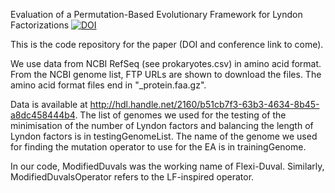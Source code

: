 Evaluation of a Permutation-Based Evolutionary Framework for Lyndon Factorizations
[![DOI](https://zenodo.org/badge/3896389)](https://zenodo.org/badge/latestdoi/3896389)

This is the code repository for the paper (DOI and conference link to come).

We use data from NCBI RefSeq (see prokaryotes.csv) in amino acid format.
From the NCBI genome list, FTP URLs are shown to download the files. The amino acid format files end in "_protein.faa.gz".

Data is available at http://hdl.handle.net/2160/b51cb7f3-63b3-4634-8b45-a8dc458444b4.
The list of genomes we used for the testing of the minimisation of the number of Lyndon factors and balancing the length of Lyndon factors is in testingGenomeList.
The name of the genome we used for finding the mutation operator to use for the EA is in trainingGenome.

In our code, ModifiedDuvals was the working name of Flexi-Duval. Similarly, ModifiedDuvalsOperator refers to the LF-inspired operator.

